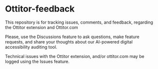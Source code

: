 # Ottitor-feedback

This repository is for tracking issues, comments, and feedback, regarding the Ottitor extension and Ottitor.com

Please, use the Discussions feature to ask questions, make feature requests, and share your thoughts about our AI-powered digital accessibility auditing tool.

Technical issues with the Ottitor extension, and/or ottitor.com may be logged using the Issues feature.

